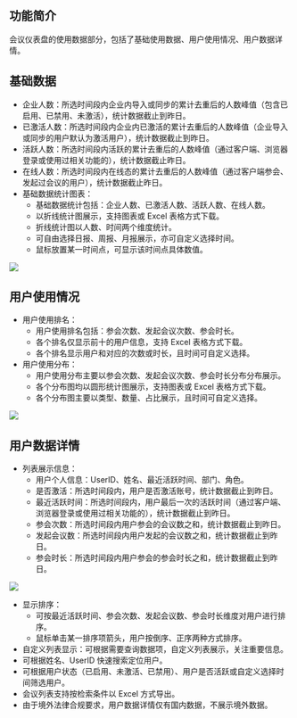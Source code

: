 ## 功能简介
会议仪表盘的使用数据部分，包括了基础使用数据、用户使用情况、用户数据详情。

## 基础数据
- 企业人数：所选时间段内企业内导入或同步的累计去重后的人数峰值（包含已启用、已禁用、未激活），统计数据截止到昨日。
- 已激活人数：所选时间段内企业内已激活的累计去重后的人数峰值（企业导入或同步的用户默认为激活用户），统计数据截止到昨日。
- 活跃人数：所选时间段内活跃的累计去重后的人数峰值（通过客户端、浏览器登录或使用过相关功能的），统计数据截止昨日。
- 在线人数：所选时间段内在线态的累计去重后的人数峰值（通过客户端参会、发起过会议的用户），统计数据截止昨日。
- 基础数据统计图表：
	- 基础数据统计包括：企业人数、已激活人数、活跃人数、在线人数。
	- 以折线统计图展示，支持图表或 Excel 表格方式下载。
	- 折线统计图以人数、时间两个维度统计。
	- 可自由选择日报、周报、月报展示，亦可自定义选择时间。
	- 鼠标放置某一时间点，可显示该时间点具体数值。

![](https://qcloudimg.tencent-cloud.cn/raw/622529ae530f925bec462c8e815bdde2.png)

## 用户使用情况
- 用户使用排名：
	- 用户使用排名包括：参会次数、发起会议次数、参会时长。
	- 各个排名仅显示前十的用户信息，支持 Excel 表格方式下载。
	- 各个排名显示用户和对应的次数或时长，且时间可自定义选择。
- 用户使用分布：
	- 用户使用分布主要以参会次数、发起会议次数、参会时长分布分布展示。
	- 各个分布图均以圆形统计图展示，支持图表或 Excel 表格方式下载。
	- 各个分布图主要以类型、数量、占比展示，且时间可自定义选择。

![](https://qcloudimg.tencent-cloud.cn/raw/1243879f23e5162b89cd61fcbbc2b460.png)

## 用户数据详情
- 列表展示信息：
	- 用户个人信息：UserID、姓名、最近活跃时间、部门、角色。
	- 是否激活：所选时间段内，用户是否激活账号，统计数据截止到昨日。
	- 最近活跃时间：所选时间段内，用户最后一次的活跃时间（通过客户端、浏览器登录或使用过相关功能的），统计数据截止到昨日。
	- 参会次数：所选时间段内用户参会的会议数之和，统计数据截止到昨日。
	- 发起会议数：所选时间段内用户发起的会议数之和，统计数据截止到昨日。
	- 参会时长：所选时间段内用户参会的参会时长之和，统计数据截止到昨日。

 ![](https://qcloudimg.tencent-cloud.cn/raw/e765b9514e7c662ab378a03ddd1a49c9.png)


- 显示排序：
	- 可按最近活跃时间、参会次数、发起会议数、参会时长维度对用户进行排序。
	- 鼠标单击某一排序项箭头，用户按倒序、正序两种方式排序。
- 自定义列表显示：可根据需要查询数据项，自定义列表展示，关注重要信息。
- 可根据姓名、UserID 快速搜索定位用户。
- 可根据用户状态（已启用、未激活、已禁用）、用户是否活跃或自定义选择时间筛选用户。
- 会议列表支持按检索条件以 Excel 方式导出。
- 由于境外法律合规要求，用户数据详情仅有国内数据，不展示境外数据。
